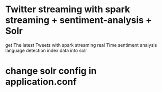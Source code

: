 # Twitter streaming with spark streaming + sentiment-analysis + Solr


get The latest Tweets  with spark streaming
real Time sentiment analysis
language detection 
index data into solr


# change solr config in application.conf

